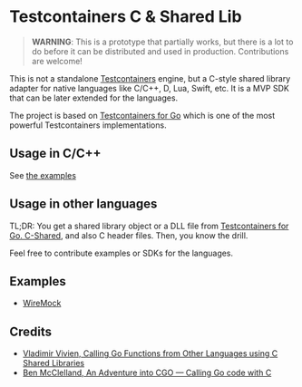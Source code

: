 # Testcontainers C & Shared Lib

> **WARNING**: This is a prototype that partially works,
> but there is a lot to do before it can be distributed
> and used in production.
> Contributions are welcome!

This is not a standalone [Testcontainers](https://testcontainers.org/) engine,
but a C-style shared library adapter for native languages like C/C++, D, Lua, Swift, etc.
It is a MVP SDK that can be later extended for the languages.

The project is based on [Testcontainers for Go](https://golang.testcontainers.org/)
which is one of the most powerful Testcontainers implementations.

## Usage in C/C++

See [the examples](./testcontaincers-c/)

## Usage in other languages

TL;DR: You get a shared library object or a DLL file from [Testcontainers for Go. C-Shared](./testcontainers-go-c-shared/),
and also C header files. Then, you know the drill.

Feel free to contribute examples or SDKs for the languages.

## Examples

- [WireMock](./demo/wiremock/)

## Credits

- [Vladimir Vivien, Calling Go Functions from Other Languages using C Shared Libraries](https://github.com/vladimirvivien/go-cshared-examples)
- [Ben McClelland, An Adventure into CGO — Calling Go code with C](https://medium.com/@ben.mcclelland/an-adventure-into-cgo-calling-go-code-with-c-b20aa6637e75)
